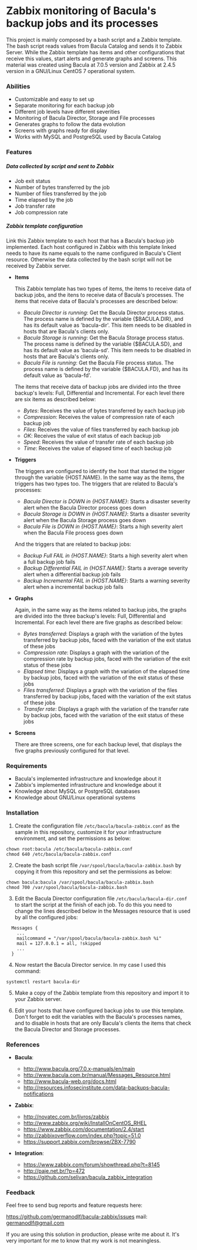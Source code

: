 # Zabbix monitoring of Bacula's backup jobs and its processes

This project is mainly composed by a bash script and a Zabbix template. The bash script reads values from Bacula Catalog and sends it to Zabbix Server. While the Zabbix template has items and other configurations that receive this values, start alerts and generate graphs and screens. This material was created using Bacula at 7.0.5 version and Zabbix at 2.4.5 version in a GNU/Linux CentOS 7 operational system.

### Abilities

- Customizable and easy to set up
- Separate monitoring for each backup job
- Different job levels have different severities
- Monitoring of Bacula Director, Storage and File processes
- Generates graphs to follow the data evolution
- Screens with graphs ready for display
- Works with MySQL and PostgreSQL used by Bacula Catalog

### Features

##### Data collected by script and sent to Zabbix

- Job exit status
- Number of bytes transferred by the job
- Number of files transferred by the job
- Time elapsed by the job
- Job transfer rate
- Job compression rate

##### Zabbix template configuration

Link this Zabbix template to each host that has a Bacula's backup job implemented. Each host configured in Zabbix with this template linked needs to have its name equals to the name configured in Bacula's Client resource. Otherwise the data collected by the bash script will not be received by Zabbix server.

- **Items**

  This Zabbix template has two types of items, the items to receive data of backup jobs, and the itens to receive data of Bacula's processes. The items that receive data of Bacula's processes are described below:
  
  - *Bacula Director is running*: Get the Bacula Director process status. The process name is defined by the variable {$BACULA.DIR}, and has its default value as 'bacula-dir'. This item needs to be disabled in hosts that are Bacula's clients only.
  - *Bacula Storage is running*: Get the Bacula Storage process status. The process name is defined by the variable {$BACULA.SD}, and has its default value as 'bacula-sd'. This item needs to be disabled in hosts that are Bacula's clients only.
  - *Bacula File is running*: Get the Bacula File process status. The process name is defined by the variable {$BACULA.FD}, and has its default value as 'bacula-fd'.

  The items that receive data of backup jobs are divided into the three backup's levels: Full, Differential and Incremental. For each level there are six items as described below:

  - *Bytes*: Receives the value of bytes transferred by each backup job
  - *Compression*: Receives the value of compression rate of each backup job
  - *Files*: Receives the value of files transferred by each backup job
  - *OK*: Receives the value of exit status of each backup job
  - *Speed*: Receives the value of transfer rate of each backup job
  - *Time*: Receives the value of elapsed time of each backup job

- **Triggers**

  The triggers are configured to identify the host that started the trigger through the variable {HOST.NAME}. In the same way as the items, the triggers has two types too. The triggers that are related to Bacula's processes:

  - *Bacula Director is DOWN in {HOST.NAME}*: Starts a disaster severity alert when the Bacula Director process goes down
  - *Bacula Storage is DOWN in {HOST.NAME}*: Starts a disaster severity alert when the Bacula Storage process goes down
  - *Bacula File is DOWN in {HOST.NAME}*: Starts a high severity alert when the Bacula File process goes down

  And the triggers that are related to backup jobs:

  - *Backup Full FAIL in {HOST.NAME}*: Starts a high severity alert when a full backup job fails
  - *Backup Differential FAIL in {HOST.NAME}*: Starts a average severity alert when a differential backup job fails
  - *Backup Incremental FAIL in {HOST.NAME}*: Starts a warning severity alert when a incremental backup job fails

- **Graphs**

  Again, in the same way as the items related to backup jobs, the graphs are divided into the three backup's levels: Full, Differential and Incremental. For each level there are five graphs as described below:

  - *Bytes transferred*: Displays a graph with the variation of the bytes transferred by backup jobs, faced with the variation of the exit status of these jobs
  - *Compression rate*: Displays a graph with the variation of the compression rate by backup jobs, faced with the variation of the exit status of these jobs
  - *Elapsed time*: Displays a graph with the variation of the elapsed time by backup jobs, faced with the variation of the exit status of these jobs
  - *Files transferred*: Displays a graph with the variation of the files transferred by backup jobs, faced with the variation of the exit status of these jobs
  - *Transfer rate*: Displays a graph with the variation of the transfer rate by backup jobs, faced with the variation of the exit status of these jobs

- **Screens**

  There are three screens, one for each backup level, that displays the five graphs previously configured for that level.

### Requirements

- Bacula's implemented infrastructure and knowledge about it
- Zabbix's implemented infrastructure and knowledge about it
- Knowledge about MySQL or PostgreSQL databases
- Knowledge about GNU/Linux operational systems

### Installation

1. Create the configuration file `/etc/bacula/bacula-zabbix.conf` as the sample in this repository, customize it for your infrastructure environment, and set the permissions as below:
  ```
  chown root:bacula /etc/bacula/bacula-zabbix.conf
  chmod 640 /etc/bacula/bacula-zabbix.conf
  ```

2. Create the bash script file `/var/spool/bacula/bacula-zabbix.bash` by copying it from this repository and set the permissions as below:
  ```
  chown bacula:bacula /var/spool/bacula/bacula-zabbix.bash
  chmod 700 /var/spool/bacula/bacula-zabbix.bash
  ```

3. Edit the Bacula Director configuration file `/etc/bacula/bacula-dir.conf` to start the script at the finish of each job. To do this you need to change the lines described below in the Messages resource that is used by all the configured jobs:
```
  Messages {
    ...
    mailcommand = "/var/spool/bacula/bacula-zabbix.bash %i"
    mail = 127.0.0.1 = all, !skipped
    ...
  }
```

4. Now restart the Bacula Director service. In my case I used this command:
  ```
  systemctl restart bacula-dir
  ```

5. Make a copy of the Zabbix template from this repository and import it to your Zabbix server.

6. Edit your hosts that have configured backup jobs to use this template. Don't forget to edit the variables with the Bacula's processes names, and to disable in hosts that are only Bacula's clients the items that check the Bacula Director and Storage processes.

### References

- **Bacula**:

  - http://www.bacula.org/7.0.x-manuals/en/main
  - http://www.bacula.com.br/manual/Messages_Resource.html
  - http://www.bacula-web.org/docs.html
  - http://resources.infosecinstitute.com/data-backups-bacula-notifications

- **Zabbix**:

  - http://novatec.com.br/livros/zabbix
  - http://www.zabbix.org/wiki/InstallOnCentOS_RHEL
  - https://www.zabbix.com/documentation/2.4/start
  - http://zabbixoverflow.com/index.php?topic=51.0
  - https://support.zabbix.com/browse/ZBX-7790

- **Integration**:

  - https://www.zabbix.com/forum/showthread.php?t=8145
  - http://paje.net.br/?p=472
  - https://github.com/selivan/bacula_zabbix_integration

### Feedback

Feel free to send bug reports and feature requests here:

https://github.com/germanodlf/bacula-zabbix/issues
mail: germanodlf@gmail.com

If you are using this solution in production, please write me about it. It's very important for me to know that my work is not meaningless.
